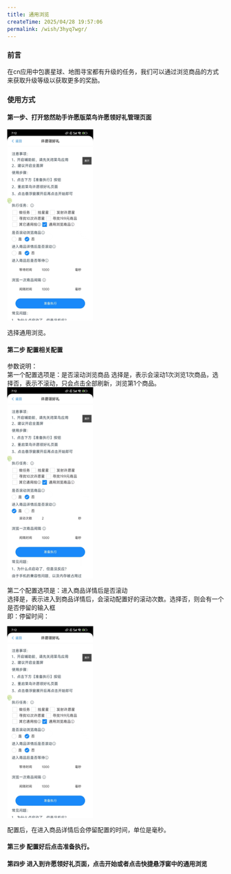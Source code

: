 ```yaml
---
title: 通用浏览
createTime: 2025/04/28 19:57:06
permalink: /wish/3hyq7wgr/
---
```

### 前言

在cn应用中包裹星球、地图寻宝都有升级的任务，我们可以通过浏览商品的方式来获取升级等级以获取更多的奖励。

### 使用方式

#### 第一步、打开悠然助手许愿版菜鸟许愿领好礼管理页面
<img src="../../../public/images/liuLang1.jpg" width="200"/>
  
  选择通用浏览。  
#### 第二步 配置相关配置
参数说明：  
第一个配置选项是：是否滚动浏览商品
选择是，表示会滚动1次浏览1次商品，选择否，表示不滚动，只会点击全部刷新，浏览第1个商品。  
<img src="../../../public/images/liuLang2.jpg" width="200"/>

第二个配置选项是：进入商品详情后是否滚动  
选择是，表示进入到商品详情后，会滚动配置好的滚动次数。选择否，则会有一个是否停留的输入框  
即：停留时间：  

<img src="../../../public/images/liuLang3.jpg" width="200"/>  

配置后，在进入商品详情后会停留配置的时间，单位是毫秒。  

#### 第三步 配置好后点击准备执行。

#### 第四步 进入到许愿领好礼页面，点击开始或者点击快捷悬浮窗中的通用浏览

